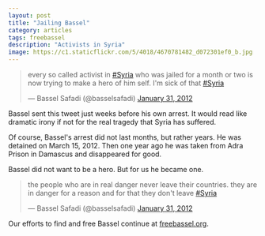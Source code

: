 ```yaml
---
layout: post
title: "Jailing Bassel"
category: articles
tags: freebassel
description: "Activists in Syria"
image: https://c1.staticflickr.com/5/4018/4670781482_d072301ef0_b.jpg
---
```

<blockquote class="twitter-tweet" data-lang="en"><p lang="en" dir="ltr">every so called activist in <a href="https://twitter.com/hashtag/Syria?src=hash">#Syria</a> who was jailed for a month or two is now trying to make a hero of him self. I&#39;m sick of that <a href="https://twitter.com/hashtag/Syria?src=hash">#Syria</a></p>&mdash; Bassel Safadi (@basselsafadi) <a href="https://twitter.com/basselsafadi/status/164354870567116800">January 31, 2012</a></blockquote>

Bassel sent this tweet just weeks before his own arrest. It would read like
dramatic irony if not for the real tragedy that Syria has suffered.

Of course, Bassel's arrest did not last months, but rather years. He was
detained on March 15, 2012. Then one year ago he was taken from Adra Prison
in Damascus and disappeared for good.

Bassel did not want to be a hero. But for us he became one.

<blockquote class="twitter-tweet" data-lang="en"><p lang="en" dir="ltr">the people who are in real danger never leave their countries. they are in danger for a reason and for that they don&#39;t leave <a href="https://twitter.com/hashtag/Syria?src=hash">#Syria</a></p>&mdash; Bassel Safadi (@basselsafadi) <a href="https://twitter.com/basselsafadi/status/164355948582932480">January 31, 2012</a></blockquote>

Our efforts to find and free Bassel continue
at [freebassel.org](http://freebassel.org/).
